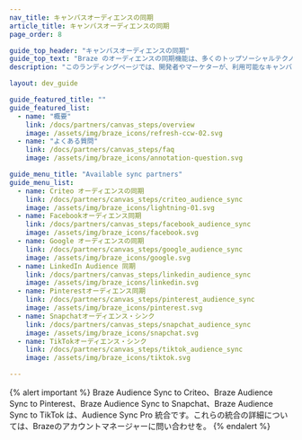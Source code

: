 ```yaml
---
nav_title: キャンバスオーディエンスの同期
article_title: キャンバスオーディエンスの同期
page_order: 8

guide_top_header: "キャンバスオーディエンスの同期"
guide_top_text: "Braze のオーディエンスの同期機能は、多くのトップソーシャルテクノロジーおよび広告テクノロジーにキャンペーンのリーチを拡大するのに役立ちます。このランディングページでは、開発者やマーケターが、利用可能なキャンバス同期パートナーに関するリソースを見つけることができます。"
description: "このランディングページでは、開発者やマーケターが、利用可能なキャンバス同期パートナーに関するリソースを見つけることができます。"

layout: dev_guide

guide_featured_title: ""
guide_featured_list:
  - name: "概要"
    link: /docs/partners/canvas_steps/overview
    image: /assets/img/braze_icons/refresh-ccw-02.svg
  - name: "よくある質問"
    link: /docs/partners/canvas_steps/faq
    image: /assets/img/braze_icons/annotation-question.svg

guide_menu_title: "Available sync partners"
guide_menu_list:
  - name: Criteo オーディエンスの同期
    link: /docs/partners/canvas_steps/criteo_audience_sync
    image: /assets/img/braze_icons/lightning-01.svg
  - name: Facebookオーディエンス同期
    link: /docs/partners/canvas_steps/facebook_audience_sync
    image: /assets/img/braze_icons/facebook.svg
  - name: Google オーディエンスの同期
    link: /docs/partners/canvas_steps/google_audience_sync
    image: /assets/img/braze_icons/google.svg
  - name: LinkedIn Audience 同期
    link: /docs/partners/canvas_steps/linkedin_audience_sync
    image: /assets/img/braze_icons/linkedin.svg
  - name: Pinterestオーディエンス同期
    link: /docs/partners/canvas_steps/pinterest_audience_sync
    image: /assets/img/braze_icons/pinterest.svg
  - name: Snapchatオーディエンス・シンク
    link: /docs/partners/canvas_steps/snapchat_audience_sync
    image: /assets/img/braze_icons/snapchat.svg
  - name: TikTokオーディエンス・シンク
    link: /docs/partners/canvas_steps/tiktok_audience_sync
    image: /assets/img/braze_icons/tiktok.svg

---
```


{% alert important %}
Braze Audience Sync to Criteo、Braze Audience Sync to Pinterest、Braze Audience Sync to Snapchat、Braze Audience Sync to TikTok は、Audience Sync Pro 統合です。これらの統合の詳細については、Brazeのアカウントマネージャーに問い合わせを。
{% endalert %}
